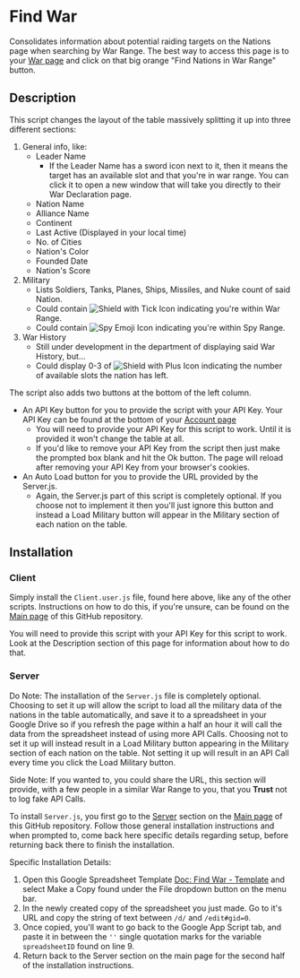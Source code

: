 # Find War

Consolidates information about potential raiding targets on the Nations page when searching by War Range. The best way to access this page is to your [War page](https://politicsandwar.com/nation/war/) and click on that big orange "Find Nations in War Range" button.

## Description

This script changes the layout of the table massively splitting it up into three different sections:
1. General info, like:
   - Leader Name
     - If the Leader Name has a sword icon next to it, then it means the target has an available slot and that you're in war range. You can click it to open a new window that will take you directly to their War Declaration page.
   - Nation Name
   - Alliance Name
   - Continent
   - Last Active (Displayed in your local time)
   - No. of Cities
   - Nation's Color
   - Founded Date
   - Nation's Score
2. Military
   - Lists Soldiers, Tanks, Planes, Ships, Missiles, and Nuke count of said Nation.
   - Could contain ![Shield with Tick Icon](https://politicsandwar.com/img/icons/16/tick_shield.png) indicating you're within War Range.
   - Could contain ![Spy Emoji Icon](https://politicsandwar.com/img/icons/16/emotion_spy.png) indicating you're within Spy Range.
3. War History
   - Still under development in the department of displaying said War History, but...
   - Could display 0-3 of ![Shield with Plus Icon](https://politicsandwar.com/img/icons/16/plus_shield.png) indicating the number of available slots the nation has left.

The script also adds two buttons at the bottom of the left column.
 - An API Key button for you to provide the script with your API Key. Your API Key can be found at the bottom of your [Account page](https://politicsandwar.com/account/#7)
   - You will need to provide your API Key for this script to work. Until it is provided it won't change the table at all.
   - If you'd like to remove your API Key from the script then just make the prompted box blank and hit the Ok button. The page will reload after removing your API Key from your browser's cookies.
 - An Auto Load button for you to provide the URL provided by the Server.js.
   - Again, the Server.js part of this script is completely optional. If you choose not to implement it then you'll just ignore this button and instead a Load Military button will appear in the Military section of each nation on the table.

## Installation

### Client

Simply install the `Client.user.js` file, found here above, like any of the other scripts. Instructions on how to do this, if you're unsure, can be found on the [Main page](https://github.com/BlackAsLight/DocScripts#installation) of this GitHub repository.

You will need to provide this script with your API Key for this script to work. Look at the Description section of this page for information about how to do that.

### Server

Do Note: The installation of the `Server.js` file is completely optional. Choosing to set it up will allow the script to load all the military data of the nations in the table automatically, and save it to a spreadsheet in your Google Drive so if you refresh the page within a half an hour it will call the data from the spreadsheet instead of using more API Calls. Choosing not to set it up will instead result in a Load Military button appearing in the Military section of each nation on the table. Not setting it up will result in an API Call every time you click the Load Military button.

Side Note: If you wanted to, you could share the URL, this section will provide, with a few people in a similar War Range to you, that you **Trust** not to log fake API Calls.

To install `Server.js`, you first go to the [Server](https://github.com/BlackAsLight/DocScripts#server) section on the [Main page](https://github.com/BlackAsLight/DocScripts) of this GitHub repository. Follow those general installation instructions and when prompted to, come back here specific details regarding setup, before returning back there to finish the installation.

Specific Installation Details:
1. Open this Google Spreadsheet Template [Doc: Find War - Template](https://docs.google.com/spreadsheets/d/152OFvCwo6OdzDvL7aVN3Uiaj1uLMU-qfSwcde1RBAUw/edit?usp=sharing) and select Make a Copy found under the File dropdown button on the menu bar.
2. In the newly created copy of the spreadsheet you just made. Go to it's URL and copy the string of text between `/d/` and `/edit#gid=0`.
3. Once copied, you'll want to go back to the Google App Script tab, and paste it in between the `''` single quotation marks for the variable `spreadsheetID` found on line 9.
4. Return back to the Server section on the main page for the second half of the installation instructions.

